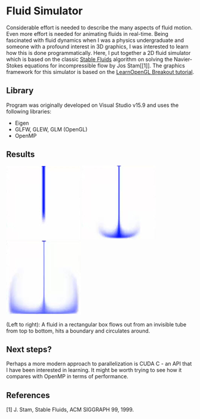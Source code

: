 # Fluid Simulator 

Considerable effort is needed to describe the many aspects of fluid motion.
Even more effort is needed for animating fluids in real-time. Being fascinated with fluid dynamics when I was a physics undergraduate and someone with a profound interest in 3D graphics, I was interested to learn how this is done programmatically. Here, I put together a 2D fluid simulator which is based on the classic [Stable Fluids](https://d2f99xq7vri1nk.cloudfront.net/legacy_app_files/pdf/ns.pdf)
algorithm on solving the Navier-Stokes equations for incompressible flow by Jos Stam[[1]].
The graphics framework for this simulator is based on the [LearnOpenGL Breakout tutorial](https://learnopengl.com/In-Practice/2D-Game/Breakout).

## Library
Program was originally developed on Visual Studio v15.9 and uses the following libraries:
* Eigen
* GLFW, GLEW, GLM (OpenGL)
* OpenMP 

## Results
![](web/f1.jpg)
![](web/f2.jpg)
![](web/f3.jpg)

(Left to right): A fluid in a rectangular box flows out from an invisible tube from top to bottom, hits a boundary and circulates around. 

## Next steps?
Perhaps a more modern approach to parallelization is CUDA C - an API that I have been interested in learning. It might be worth trying to see how it compares with OpenMP in terms of performance.

## References
<a id="1">[1]</a>
J. Stam, Stable Fluids, ACM SIGGRAPH 99, 1999.